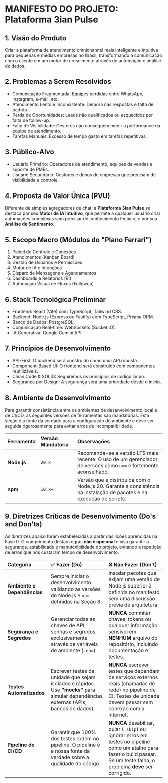 # MANIFESTO DO PROJETO: Plataforma 3ian Pulse

## 1. Visão do Produto

Criar a plataforma de atendimento omnichannel mais inteligente e intuitiva para
pequenas e médias empresas no Brasil, transformando a comunicação com o cliente
em um motor de crescimento através de automação e análise de dados.

## 2. Problemas a Serem Resolvidos

- Comunicação Fragmentada: Equipes perdidas entre WhatsApp, Instagram, e-mail,
  etc.
- Atendimento Lento e Inconsistente: Demora nas respostas e falta de padrão.
- Perda de Oportunidades: Leads não qualificados ou esquecidos por falta de
  follow-up.
- Falta de Visibilidade: Gestores não conseguem medir a performance da equipe de
  atendimento.
- Tarefas Manuais: Excesso de tempo gasto em tarefas repetitivas.

## 3. Público-Alvo

- Usuário Primário: Operadores de atendimento, equipes de vendas e suporte de
  PMEs.
- Usuário Secundário: Gestores e donos de empresas que precisam de visibilidade
  e controle.

## 4. Proposta de Valor Única (PVU)

Diferente de simples agregadores de chat, a **Plataforma 3ian Pulse** se destaca
por seu **Motor de IA Intuitivo**, que permite a qualquer usuário criar
automações complexas sem precisar de conhecimento técnico, e por sua **Análise
de Sentimento**.

## 5. Escopo Macro (Módulos do "Plano Ferrari")

1. Painel de Controle e Conexões
2. Atendimentos (Kanban Board)
3. Gestão de Usuários e Permissões
4. Motor de IA e Intenções
5. Disparo de Mensagens e Agendamentos
6. Dashboards e Relatórios (BI)
7. Automação Visual de Fluxos (Followup)

## 6. Stack Tecnológica Preliminar

- Frontend: React (Vite) com TypeScript, Tailwind CSS.
- Backend: Node.js (Express ou Fastify) com TypeScript, Prisma ORM.
- Banco de Dados: PostgreSQL.
- Comunicação Real-time: WebSockets (Socket.IO).
- IA Generativa: Google Gemini API.

## 7. Princípios de Desenvolvimento

- API-First: O backend será construído como uma API robusta.
- Component-Based UI: O frontend será construído com componentes reutilizáveis.
- Clean Code & SOLID: Seguiremos os princípios de código limpo.
- Segurança por Design: A segurança será uma prioridade desde o início.

## 8. Ambiente de Desenvolvimento

Para garantir consistência entre os ambientes de desenvolvimento local e de
CI/CD, as seguintes versões de ferramentas são mandatórias. Esta seção é a fonte
da verdade para a configuração do ambiente e deve ser seguida rigorosamente para
evitar erros de incompatibilidade.

| Ferramenta  | Versão Mandatória | Observações                                                                                                          |
| :---------- | :---------------- | :------------------------------------------------------------------------------------------------------------------- |
| **Node.js** | `20.x`            | Recomenda-se a versão LTS mais recente. O uso de um gerenciador de versões como `nvm` é fortemente aconselhado.      |
| **npm**     | `10.x+`           | Versão que é distribuída com o Node.js 20. Garante a consistência na instalação de pacotes e na execução de scripts. |

## 9. Diretrizes Críticas de Desenvolvimento (Do's and Don'ts)

As diretrizes abaixo foram estabelecidas a partir das lições aprendidas na
Fase 0. O cumprimento destas regras **não é opcional** e visa garantir a
segurança, estabilidade e manutenibilidade do projeto, evitando a repetição de
erros que nos custaram tempo de desenvolvimento.

| Categoria                   | ✅ **Fazer (Do)**                                                                                                                    | ❌ **Não Fazer (Don't)**                                                                                                                                                      |
| :-------------------------- | :----------------------------------------------------------------------------------------------------------------------------------- | :---------------------------------------------------------------------------------------------------------------------------------------------------------------------------- |
| **Ambiente e Dependências** | Sempre iniciar o desenvolvimento validando as versões de Node.js e `npm` definidas na Seção 8.                                       | Instalar pacotes que exijam uma versão de Node.js superior à definida no manifesto sem uma discussão prévia de arquitetura.                                                   |
| **Segurança e Segredos**    | Gerenciar todas as chaves de API, senhas e segredos exclusivamente através de variáveis de ambiente (`.env`).                        | **NUNCA** commitar chaves, tokens ou qualquer informação sensível em **NENHUM** arquivo do repositório, incluindo documentação e testes.                                      |
| **Testes Automatizados**    | Escrever testes de unidade que sejam isolados e rápidos. Use **"mocks"** para simular dependências externas (APIs, bancos de dados). | **NUNCA** escrever testes que dependam de serviços externos reais (chamadas de rede) no pipeline de CI. Testes de unidade devem passar sem conexão com a internet.            |
| **Pipeline de CI/CD**       | Garantir que 100% dos testes rodem no pipeline. O pipeline é a nossa fonte da verdade sobre a qualidade do código.                   | **NUNCA** desabilitar, pular (`.skip`) ou ignorar erros em testes no pipeline como um atalho para fazer o build passar. Se um teste falha, o problema **deve** ser corrigido. |
